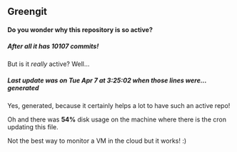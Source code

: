 ## Greengit

#### Do you wonder why this repository is so active?

##### After all it has 10107 commits!

But is it *really* active? Well...

##### Last update was on Tue Apr 7 at 3:25:02 when those lines were... generated

Yes, generated, because it certainly helps a lot to have such an active repo!

Oh and there was **54%** disk usage on the machine
where there is the cron updating this file.

Not the best way to monitor a VM in the cloud but it works! :)

